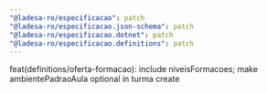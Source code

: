 ```yaml
---
"@ladesa-ro/especificacao": patch
"@ladesa-ro/especificacao.json-schema": patch
"@ladesa-ro/especificacao.dotnet": patch
"@ladesa-ro/especificacao.definitions": patch
---
```


feat(definitions/oferta-formacao): include niveisFormacoes; make ambientePadraoAula optional in turma create
